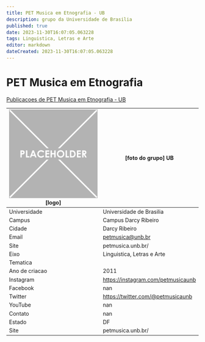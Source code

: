 ```yaml
---
title: PET Musica em Etnografia - UB
description: grupo da Universidade de Brasilia
published: true
date: 2023-11-30T16:07:05.063228
tags: Linguistica, Letras e Arte
editor: markdown
dateCreated: 2023-11-30T16:07:05.063228
---
```


# PET Musica em Etnografia

[Publicacoes de PET Musica em Etnografia - UB](/atividade/282PETMusicaemEtnografiaUB/feed.md)

| ![placeholder.png](/placeholder.png) [logo] | [foto do grupo] UB         |
| ------------------------------------------- | ------------------------------------------------- |
| Universidade                                | Universidade de Brasilia      |
| Campus                                      | Campus Darcy Ribeiro            |
| Cidade                                      | Darcy Ribeiro             |
| Email                                       | petmusica@unb.br             |
| Site                                        | petmusica.unb.br/              |
| Eixo                                        | Linguistica, Letras e Arte              |
| Tematica                                    |           |
| Ano de criacao                              | 2011        |
| Instagram                                   | https://instagram.com/petmusicaunb         |
| Facebook                                    | nan          |
| Twitter                                     | https://twitter.com/@petmusicaunb           |
| YouTube                                     | nan           |
| Contato                                     | nan         |
| Estado                                      |  DF            |
| Site                                        | petmusica.unb.br/ |
